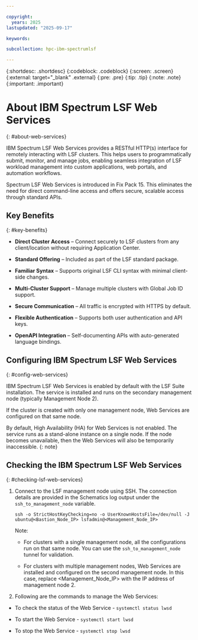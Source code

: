 ```yaml
---

copyright:
  years: 2025
lastupdated: "2025-09-17"

keywords:

subcollection: hpc-ibm-spectrumlsf

---
```


{:shortdesc: .shortdesc}
{:codeblock: .codeblock}
{:screen: .screen}
{:external: target="_blank" .external}
{:pre: .pre}
{:tip: .tip}
{:note: .note}
{:important: .important}

# About IBM Spectrum LSF Web Services
{: #about-web-services}

IBM Spectrum LSF Web Services provides a RESTful HTTP(s) interface for remotely interacting with LSF clusters. This helps users to programmatically submit, monitor, and manage jobs, enabling seamless integration of LSF workload management into custom applications, web portals, and automation workflows.

Spectrum LSF Web Services is introduced in Fix Pack 15. This eliminates the need for direct command-line access and offers secure, scalable access through standard APIs.

## Key Benefits
{: #key-benefits}

* **Direct Cluster Access** – Connect securely to LSF clusters from any client/location without requiring Application Center.

* **Standard Offering** – Included as part of the LSF standard package.

* **Familiar Syntax** – Supports original LSF CLI syntax with minimal client-side changes.

* **Multi-Cluster Support** – Manage multiple clusters with Global Job ID support.

* **Secure Communication** – All traffic is encrypted with HTTPS by default.

* **Flexible Authentication** – Supports both user authentication and API keys.

* **OpenAPI Integration** – Self-documenting APIs with auto-generated language bindings.

## Configuring IBM Spectrum LSF Web Services
{: #config-web-services}

IBM Spectrum LSF Web Services is enabled by default with the LSF Suite installation. The service is installed and runs on the secondary management node (typically Management Node 2).

If the cluster is created with only one management node, Web Services are configured on that same node.

By default, High Availability (HA) for Web Services is not enabled. The service runs as a stand-alone instance on a single node. If the node becomes unavailable, then the Web Services will also be temporarily inaccessible.
{: note}

## Checking the IBM Spectrum LSF Web Services
{: #checking-lsf-web-services}

1. Connect to the LSF management node using SSH. The connection details are provided in the Schematics log output under the `ssh_to_management_node` variable.

    ```pre
    ssh -o StrictHostKeyChecking=no -o UserKnownHostsFile=/dev/null -J ubuntu@<Bastion_Node_IP> lsfadmin@<Management_Node_IP>
    ```

    Note:
    * For clusters with a single management node, all the configurations run on that same node. You can use the `ssh_to_management_node` tunnel for validation.

    * For clusters with multiple management nodes, Web Services are installed and configured on the second management node. In this case, replace <Management_Node_IP> with the IP address of management node 2.

2. Following are the commands to manage the Web Services:

* To check the status of the Web Service - `systemctl status lwsd`

* To start the Web Service - `systemctl start lwsd`

* To stop the Web Service - `systemctl stop lwsd`
